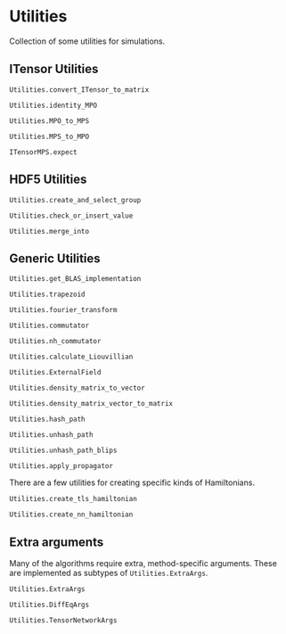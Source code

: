 # Utilities

Collection of some utilities for simulations.

## ITensor Utilities

```@docs
Utilities.convert_ITensor_to_matrix
```

```@docs
Utilities.identity_MPO
```

```@docs
Utilities.MPO_to_MPS
```

```@docs
Utilities.MPS_to_MPO
```

```@docs
ITensorMPS.expect
```

## HDF5 Utilities

```@docs
Utilities.create_and_select_group
```

```@docs
Utilities.check_or_insert_value
```

```@docs
Utilities.merge_into
```

## Generic Utilities

```@docs
Utilities.get_BLAS_implementation
```

```@docs
Utilities.trapezoid
```

```@docs
Utilities.fourier_transform
```

```@docs
Utilities.commutator
```

```@docs
Utilities.nh_commutator
```

```@docs
Utilities.calculate_Liouvillian
```

```@docs
Utilities.ExternalField
```

```@docs
Utilities.density_matrix_to_vector
```

```@docs
Utilities.density_matrix_vector_to_matrix
```

```@docs
Utilities.hash_path
```

```@docs
Utilities.unhash_path
```

```@docs
Utilities.unhash_path_blips
```

```@docs
Utilities.apply_propagator
```

There are a few utilities for creating specific kinds of Hamiltonians.
```@docs
Utilities.create_tls_hamiltonian
```
```@docs
Utilities.create_nn_hamiltonian
```

##  Extra arguments
Many of the algorithms require extra, method-specific arguments. These are implemented as subtypes of `Utilities.ExtraArgs`.
```@docs
Utilities.ExtraArgs
```

```@docs
Utilities.DiffEqArgs
```

```@docs
Utilities.TensorNetworkArgs
```